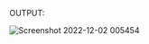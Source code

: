OUTPUT:


![Screenshot 2022-12-02 005454](https://user-images.githubusercontent.com/117905345/205176872-1d6a8186-cfc2-4fad-9b15-fa7bf5be907c.png)

